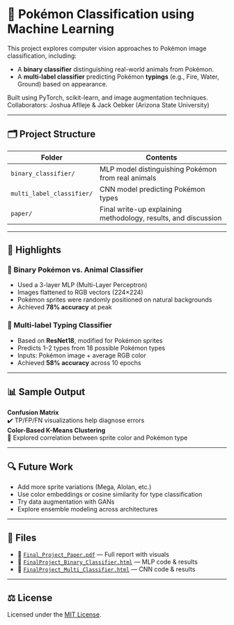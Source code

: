 # 🧠 Pokémon Classification using Machine Learning

This project explores computer vision approaches to Pokémon image classification, including:
- A **binary classifier** distinguishing real-world animals from Pokémon.
- A **multi-label classifier** predicting Pokémon **typings** (e.g., Fire, Water, Ground) based on appearance.

Built using PyTorch, scikit-learn, and image augmentation techniques.  
Collaborators: Joshua Aflleje & Jack Oebker (Arizona State University)

---

## 🗂️ Project Structure

| Folder | Contents |
|--------|----------|
| `binary_classifier/` | MLP model distinguishing Pokémon from real animals |
| `multi_label_classifier/` | CNN model predicting Pokémon types |
| `paper/` | Final write-up explaining methodology, results, and discussion |

---

## 📌 Highlights

### 🔹 Binary Pokémon vs. Animal Classifier
- Used a 3-layer MLP (Multi-Layer Perceptron)
- Images flattened to RGB vectors (224×224)
- Pokémon sprites were randomly positioned on natural backgrounds
- Achieved **78% accuracy** at peak

### 🔹 Multi-label Typing Classifier
- Based on **ResNet18**, modified for Pokémon sprites
- Predicts 1–2 types from 18 possible Pokémon types
- Inputs: Pokémon image + average RGB color
- Achieved **58% accuracy** across 10 epochs

---

## 📊 Sample Output

**Confusion Matrix**  
✔️ TP/FP/FN visualizations help diagnose errors  
**Color-Based K-Means Clustering**  
🎨 Explored correlation between sprite color and Pokémon type

---

## 🔍 Future Work
- Add more sprite variations (Mega, Alolan, etc.)
- Use color embeddings or cosine similarity for type classification
- Try data augmentation with GANs
- Explore ensemble modeling across architectures

---

## 🧾 Files

- 📄 [`Final_Project_Paper.pdf`](Final_Project_Paper.pdf) — Full report with visuals
- 📘 [`FinalProject_Binary_Classifier.html`](FinalProject_Binary_Classifier) — MLP code & results
- 📘 [`FinalProject_Multi_Classifier.html`](multi_label_classifier/...) — CNN code & results

---

## ⚖️ License

Licensed under the [MIT License](LICENSE).

